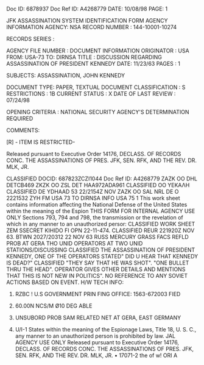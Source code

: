 Doc ID: 6878937
Doc Ref ID: A4268779
DATE: 10/08/98
PAGE: 1

JFK ASSASSINATION SYSTEM
IDENTIFICATION FORM
AGENCY INFORMATION
AGENCY: NSA
RECORD NUMBER : 144-10001-10274

RECORDS SERIES :

AGENCY FILE NUMBER :
DOCUMENT INFORMATION
ORIGINATOR : USA
FROM: USA-73
TO: DIRNSA
TITLE :
DISCUSSION REGARDING ASSASSINATION OF PRESIDENT KENNEDY
DATE: 11/23/63
PAGES : 1

SUBJECTS:
ASSASSINATION, JOHN KENNEDY

DOCUMENT TYPE: PAPER, TEXTUAL DOCUMENT
CLASSIFICATION : S
RESTRICTIONS : 1B
CURRENT STATUS : X
DATE OF LAST REVIEW : 07/24/98

OPENING CRITERIA :
NATIONAL SECURITY AGENCY'S DETERMINATION REQUIRED

COMMENTS:

[R] - ITEM IS RESTRICTED-

Released pursuant to Executive Order 14176, DECLASS. OF RECORDS CONC. THE ASSASSINATIONS OF PRES. JFK, SEN.
RFK, AND THE REV. DR. MLK, JR.

CLASSIFIED
DOCID: 687823ZCZI1044
Doc Ref ID: A4268779
ZAZK OO DHL DETCB469
ZKZK OO ZSL DET
HAA972ADA961
CLASSIFIED
ΟΟ ΥΕΚΑΛΗ
CLASSIFIED
DE YDHAAD 53 22/2154Z NOV
ZAZK OO SAL NRL DE
Ο 2221532 ΖΥΗ
FM USA 73
TO DIRNSA
INFO USA 75 1
This work sheet contains information affecting the National Defense of the United States within the meaning of the Espion
THIS FORM FOR INTERNAL AGENCY USE ONLY
Sections 793, 794 and 798, the transmission or the revelation of which in any manner to an unauthorized persor:
CLASSIFIED WORK SHEET
ZEM
SSECRET KIHIDO FI OPN 22-11-474.
CLASSIFIED
REUR 221920Z NOV 63.
BTWN 2027/20312 22 NOV 63 RUSS MERCURY GRASS FACS REFLD PROB AT
GERA THO UNID OPERATORS AT TWO UNID STATIONS/DISCUSSING
CLASSIFIED
THE ASSASSINATION OF PRESIDENT KENNEDY, ONE OF
THE OPERATORS STATED" DID U HEAR THAT KENNEDY IS DEAD?"
CLASSIFIED
"THEY SAY THAT HE WAS SHOT". "ONE BULLET THRU THE HEAD".
OPERATOR GIVES OTHER DETAILS AND MENTIONS THAT THIS IS
NOT NEW IN POLITICS". NO REFERENCE TO ANY SOVIET ACTIONS
BASED ON EVENT.
H/W TECH INFO:
1. RZBC
!
U.S GOVERNMENT PRIN FING OFFICE: 1563-672003
FIED
2. 60.00N NCS/M Ø10 DEG ABLE
3. UNSUBORD PROB SAM RELATED NET AT GERA, EAST GERMANY

4. U/I-1
States within the meaning of the Espionage Laws, Title 18, U. S. C.,
any manner to an unauthorized person is prohibited by law.
JAL AGENCY USE ONLY
Released pursuant to Executive Order 14176, DECLASS. OF RECORDS CONC. THE ASSASSINATIONS OF PRES. JFK, SEN.
RFK, AND THE REV. DR. MLK, JR.
• 17071-2
the
of w!
ORI
A

